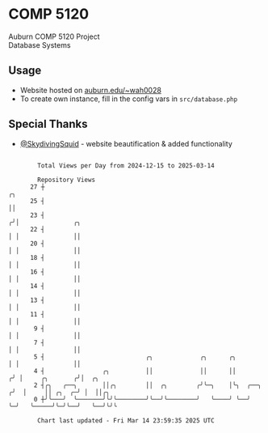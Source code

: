 # COMP 5120
Auburn COMP 5120 Project  
Database Systems

## Usage
- Website hosted on [auburn.edu/~wah0028](https://webhome.auburn.edu/~wah0028/)
- To create own instance, fill in the config vars in `src/database.php`

## Special Thanks
- [@SkydivingSquid](https://github.com/SkydivingSquid) - website beautification & added functionality

```

        Total Views per Day from 2024-12-15 to 2025-03-14

        Repository Views
      27 ┼                                                                ╭╮
      25 ┤                                                                ││
      23 ┤                                                               ╭╯│               ╭╮
      22 ┤                                                               │ │               ││
      20 ┤                                                               │ │               ││
      18 ┤                                                               │ │               ││
      16 ┤                                                               │ │               ││
      14 ┤                                                               │ │               ││
      13 ┤                                                               │ │               ││
      11 ┤                                                               │ │               ││
       9 ┤                                                               │ │               ││
       7 ┤                                                               │ │               ││
       5 ┤                            ╭╮             ╭╮      ╭╮          │ │               ││
       4 ┤                ╭╮          ││             ││      ││         ╭╯ │     ╭╮       ╭╯│  ╭╮
       2 ┤╭╮   ╭──╮       ││╭╮        ││  ╭╮        ╭╯╰─╮    │╰╮  ╭──╮ ╭╯  │     ││ ╭╮  ╭─╯ │  ││╭╮
       0 ┼╯╰───╯  ╰───────╯╰╯╰────────╯╰──╯╰────────╯   ╰────╯ ╰──╯  ╰─╯   ╰─────╯╰─╯╰──╯   ╰──╯╰╯╰

        Chart last updated - Fri Mar 14 23:59:35 2025 UTC
        
```
